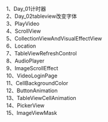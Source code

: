 1、Day_01计时器<br />
2、Day_02tableview改变字体<br />
3、PlayVideo<br />
4、ScrollView<br />
5、CollectionViewAndVisualEffectView<br />
6、Location<br />
7、TableViewRefreshControl<br />
8、AudioPlayer<br />
9、ImageScrollEffect<br />
10、VideoLoginPage<br />
11、CellBackgroundColor<br />
12、ButtonAnimation<br />
13、TableViewCellAnimation<br />
14、PickerView<br />
15、ImageViewMask<br />
